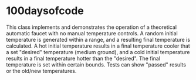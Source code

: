 # 100daysofcode


This class implements and demonstrates the operation of a theoretical automatic faucet 
with no manual temperature controls. A random initial temperature is generated within a range, 
and a resulting final temperature is calculated. A hot initial temperature results in a final 
temperature cooler that a set "desired" temperature (medium ground), and a cold initial temperature results 
in a final temperature hotter than the "desired". The final temperature is set within certain bounds. Tests can 
show "passed" results or the old/new temperatures.
